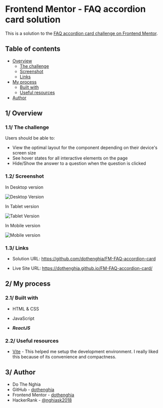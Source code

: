 # Frontend Mentor - FAQ accordion card solution

This is a solution to the [FAQ accordion card challenge on Frontend Mentor](https://www.frontendmentor.io/challenges/faq-accordion-card-XlyjD0Oam).

## Table of contents

- [Overview](#overview)
  - [The challenge](#the-challenge)
  - [Screenshot](#screenshot)
  - [Links](#links)
- [My process](#my-process)
  - [Built with](#built-with)
  - [Useful resources](#useful-resources)
- [Author](#author)


## 1/ Overview

### 1.1/ The challenge

Users should be able to:

- View the optimal layout for the component depending on their device's screen size
- See hover states for all interactive elements on the page
- Hide/Show the answer to a question when the question is clicked

### 1.2/ Screenshot

In Desktop version

![Desktop Version](https://user-images.githubusercontent.com/63101932/213864465-179c3ccf-db15-483f-92f4-50e5ed71cb9a.png)

In Tablet version

![Tablet Version](https://user-images.githubusercontent.com/63101932/213864510-a247adcb-90fb-4b91-86bc-1ad1056ba288.png)

In Mobile version

![Mobile version](https://user-images.githubusercontent.com/63101932/213864537-2f88d0b1-86fc-4f53-b6dd-f78d8317320a.png)



### 1.3/ Links

- Solution URL: https://github.com/dothenghia/FM-FAQ-accordion-card

- Live Site URL: https://dothenghia.github.io/FM-FAQ-accordion-card/

## 2/ My process

### 2.1/ Built with

- HTML & CSS

- JavaScript

- ***ReactJS***


### 2.2/ Useful resources

- [Vite](https://vitejs.dev/) - This helped me setup the development environment. I really liked this because of its convenience and compactness.


## 3/ Author

- Do The Nghia
- GitHub - [dothenghia](https://github.com/dothenghia)
- Frontend Mentor - [dothenghia](https://www.frontendmentor.io/profile/dothenghia)
- HackerRank - [@nghiask2018](https://www.hackerrank.com/nghiask2018)


